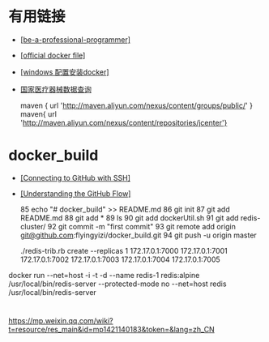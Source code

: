 
# 有用链接

- [[be-a-professional-programmer]](https://github.com/stanzhai/be-a-professional-programmer)
- [[official docker file]](https://github.com/docker-library)
- [[windows 配置安装docker]](https://docs.microsoft.com/zh-cn/virtualization/windowscontainers/manage-docker/configure-docker-daemon)

- [国家医疗器械数据查询](http://app1.sfda.gov.cn/datasearchcnda/face3/base.jsp?tableId=26&tableName=TABLE26&title=%EF%BF%BD%EF%BF%BD%EF%BF%BD%EF%BF%BD%D2%BD%EF%BF%BD%EF%BF%BD%EF%BF%BD%EF%BF%BD%D0%B5%EF%BF%BD%EF%BF%BD%C6%B7%EF%BF%BD%EF%BF%BD%D7%A2%EF%BF%BD%E1%A3%A9&bcId=152904417281669781044048234789)

    maven { url 'http://maven.aliyun.com/nexus/content/groups/public/' }
    maven{ url 'http://maven.aliyun.com/nexus/content/repositories/jcenter'}


# docker_build


- [[Connecting to GitHub with SSH]](https://help.github.com/articles/connecting-to-github-with-ssh/)

- [[Understanding the GitHub Flow]](https://guides.github.com/introduction/flow/)

   85  echo "# docker_build" >> README.md
   86  git init
   87  git add README.md
   88  git add *
   89  ls
   90  git add dockerUtil.sh
   91  git add redis-cluster/
   92  git commit -m "first commit"
   93  git remote add origin git@github.com:flyingyizi/docker_build.git
   94  git push -u origin master


   ./redis-trib.rb create --replicas 1 172.17.0.1:7000 172.17.0.1:7001  172.17.0.1:7002  172.17.0.1:7003  172.17.0.1:7004  172.17.0.1:7005 

docker run --net=host -i -t -d --name redis-1  redis:alpine /usr/local/bin/redis-server  --protected-mode no
 --net=host  redis /usr/local/bin/redis-server


#

https://mp.weixin.qq.com/wiki?t=resource/res_main&id=mp1421140183&token=&lang=zh_CN


